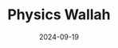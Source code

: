 ---  
layout: startup_page  
title: "Physics Wallah"  
id: "pw.live"  
permalink: "/physicswallahpw.live09192024/"  
website: "https://www.pw.live/"  
funding_round: "Series B"  
funding_amount: "$210M"  
investors: "Hornbill Capital, Lightspeed Ventures Partners, WestBridge, GSV"  
about: "Physics Wallah is an Indian edtech company offering affordable online and offline educational courses for students preparing for various competitive exams. It began as a YouTube channel and has grown to serve 46 million students across five languages, utilizing AI-powered tools and a large community platform to enhance learning. The startup's focus on affordability and comprehensive coverage of various exams makes its courses accessible to a wide range of students."  
markets: "Edtech, E-Learning, Education, Tutoring"  
hq: "Noida, Uttar Pradesh, India"  
founded_year: "2016"  
linkedin: "https://www.linkedin.com/company/physicswallah"  
twitter: "https://twitter.com/physics__wallah"  
instagram: ""  
facebook: "https://www.facebook.com/physicswallahmalda"  
crunchbase: "https://www.crunchbase.com/organization/physics-wallah"  
pitchbook: "https://pitchbook.com/profiles/company/481335-22"  

date_display: "19-Sep-2024"  
date: "2024-09-19"

# SEO Optimization  
meta_title: "Physics Wallah - Series B Funding ($210M)"  
meta_description: "Physics Wallah, Physics Wallah is an Indian edtech company offering affordable online and offline educational courses for students preparing for various competitive e..."  
meta_keywords: "Physics Wallah, Edtech, E-Learning, Education, Tutoring, Series B funding"  
canonical_url: "https://startup.projectstartups.com/physicswallahpw.live09192024/"  
---